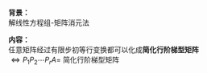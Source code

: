 **背景：**  
解线性方程组-矩阵消元法  
  
**内容：**  
任意矩阵经过有限步初等行变换都可以化成**简化行阶梯型矩阵**  
$\Leftrightarrow P_1P_2\cdots P_rA=$ 简化行阶梯型矩阵  
